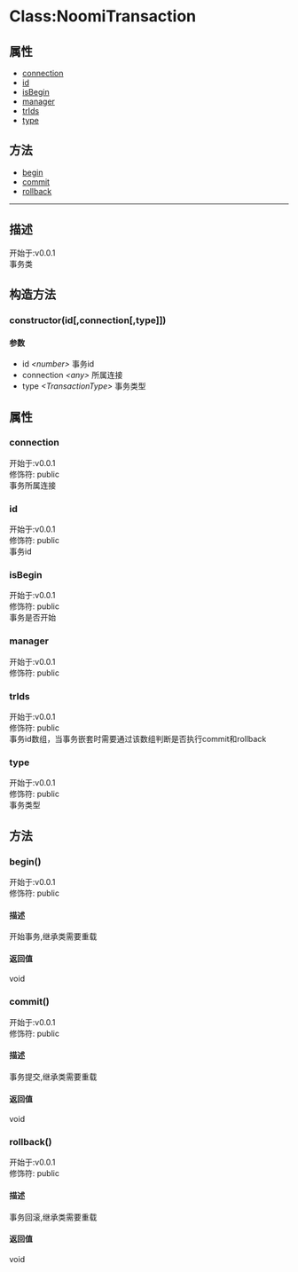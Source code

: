 # Class:NoomiTransaction
## 属性
+ [connection](#PROP_connection)
+ [id](#PROP_id)
+ [isBegin](#PROP_isBegin)
+ [manager](#PROP_manager)
+ [trIds](#PROP_trIds)
+ [type](#PROP_type)
  
## 方法
+ [begin](#METHOD_begin)
+ [commit](#METHOD_commit)
+ [rollback](#METHOD_rollback)
  
---
## 描述
<font class="since">开始于:v0.0.1</font>  
事务类  
## 构造方法
### <a id="METHOD_constructor">constructor(id[,connection[,type]])</a>
#### 参数
+ id *&lt;<font class='datatype'>number</font>&gt;*            事务id
+ connection *&lt;<font class='datatype'>any</font>&gt;*    所属连接
+ type *&lt;<font class='datatype'>TransactionType</font>&gt;*          事务类型
  
## 属性
### <a id="PROP_connection">connection</a>
<font class="since">开始于:v0.0.1</font>  
修饰符: <font class="modifier">public</font>  
事务所属连接  
### <a id="PROP_id">id</a>
<font class="since">开始于:v0.0.1</font>  
修饰符: <font class="modifier">public</font>  
事务id  
### <a id="PROP_isBegin">isBegin</a>
<font class="since">开始于:v0.0.1</font>  
修饰符: <font class="modifier">public</font>  
事务是否开始  
### <a id="PROP_manager">manager</a>
<font class="since">开始于:v0.0.1</font>  
修饰符: <font class="modifier">public</font>  
### <a id="PROP_trIds">trIds</a>
<font class="since">开始于:v0.0.1</font>  
修饰符: <font class="modifier">public</font>  
事务id数组，当事务嵌套时需要通过该数组判断是否执行commit和rollback  
### <a id="PROP_type">type</a>
<font class="since">开始于:v0.0.1</font>  
修饰符: <font class="modifier">public</font>  
事务类型  
## 方法
### <a id="METHOD_begin">begin()</a>
<font class="since">开始于:v0.0.1</font>  
修饰符: <font class="modifier">public</font>  
#### 描述
开始事务,继承类需要重载  
#### 返回值
void  
### <a id="METHOD_commit">commit()</a>
<font class="since">开始于:v0.0.1</font>  
修饰符: <font class="modifier">public</font>  
#### 描述
事务提交,继承类需要重载  
#### 返回值
void  
### <a id="METHOD_rollback">rollback()</a>
<font class="since">开始于:v0.0.1</font>  
修饰符: <font class="modifier">public</font>  
#### 描述
事务回滚,继承类需要重载  
#### 返回值
void  
